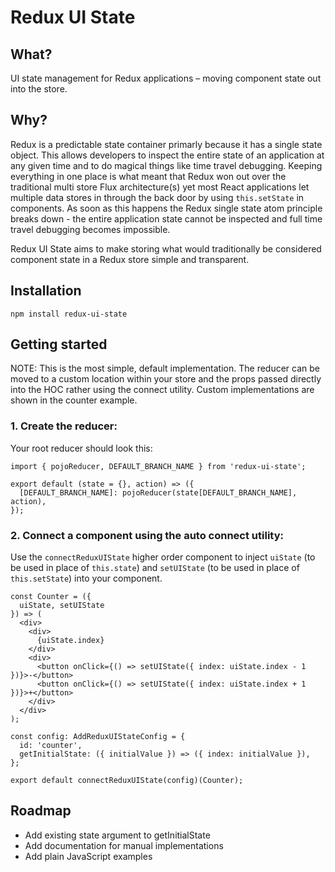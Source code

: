 # Redux UI State

## What?

UI state management for Redux applications – moving component state out into the store.

## Why?
Redux is a predictable state container primarly because it has a single state object. This allows developers to inspect
the entire state of an application at any given time and to do magical things like time travel debugging. Keeping
everything in one place is what meant that Redux won out over the traditional multi store Flux architecture(s) yet most
React applications let multiple data stores in through the back door by using `this.setState` in components. As soon as
this happens the Redux single state atom principle breaks down - the entire application state cannot be inspected and
full time travel debugging becomes impossible.

Redux UI State aims to make storing what would traditionally be considered component state in a Redux store simple and
transparent.

## Installation
```
npm install redux-ui-state
```

## Getting started

NOTE: This is the most simple, default implementation. The reducer can be moved to a custom location within your store and
the props passed directly into the HOC rather using the connect utility. Custom implementations are shown in the
counter example.

### 1. Create the reducer:

Your root reducer should look this:

```
import { pojoReducer, DEFAULT_BRANCH_NAME } from 'redux-ui-state';

export default (state = {}, action) => ({
  [DEFAULT_BRANCH_NAME]: pojoReducer(state[DEFAULT_BRANCH_NAME], action),
});
```

### 2. Connect a component using the auto connect utility:

Use the `connectReduxUIState` higher order component to inject `uiState` (to be used in place of `this.state`) and
`setUIState` (to be used in place of `this.setState`) into your component.

```
const Counter = ({
  uiState, setUIState
}) => (
  <div>
    <div>
      {uiState.index}
    </div>
    <div>
      <button onClick={() => setUIState({ index: uiState.index - 1 })}>-</button>
      <button onClick={() => setUIState({ index: uiState.index + 1 })}>+</button>
    </div>
  </div>
);

const config: AddReduxUIStateConfig = {
  id: 'counter',
  getInitialState: ({ initialValue }) => ({ index: initialValue }),
};

export default connectReduxUIState(config)(Counter);
```

## Roadmap
* Add existing state argument to getInitialState
* Add documentation for manual implementations
* Add plain JavaScript examples
